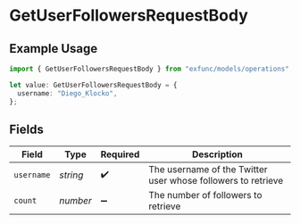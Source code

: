 # GetUserFollowersRequestBody

## Example Usage

```typescript
import { GetUserFollowersRequestBody } from "exfunc/models/operations";

let value: GetUserFollowersRequestBody = {
  username: "Diego_Klocko",
};
```

## Fields

| Field                                                        | Type                                                         | Required                                                     | Description                                                  |
| ------------------------------------------------------------ | ------------------------------------------------------------ | ------------------------------------------------------------ | ------------------------------------------------------------ |
| `username`                                                   | *string*                                                     | :heavy_check_mark:                                           | The username of the Twitter user whose followers to retrieve |
| `count`                                                      | *number*                                                     | :heavy_minus_sign:                                           | The number of followers to retrieve                          |